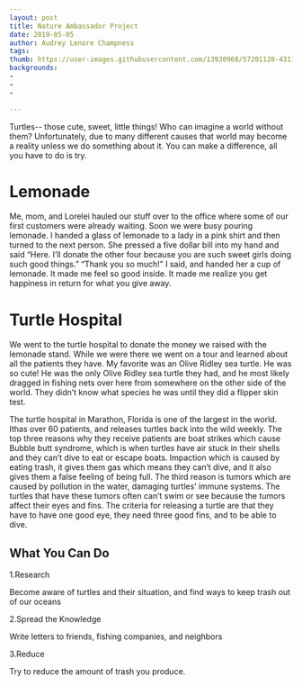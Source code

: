 ```yaml
---
layout: post
title: Nature Ambassador Project
date: 2019-05-05
author: Audrey Lenore Champness
tags:
thumb: https://user-images.githubusercontent.com/13930968/57201120-43111700-6f49-11e9-9e76-42866dc02ef7.png
backgrounds:
- 
- 
- 

---
```

Turtles-- those cute, sweet, little things!  Who can imagine a world without them? Unfortunately, due to many different causes
that world may become a reality unless we do something about it. You can make a difference, all you have to do is try.

Lemonade
=========
Me, mom, and Lorelei hauled our stuff over to  the office where some of our first customers were already waiting. 
Soon we were busy pouring lemonade. I handed a glass of lemonade to a lady in a pink shirt and then turned to the next person.
She pressed a five dollar bill into my hand and said “Here. I’ll donate the other four because you are such sweet girls doing such good 
things.”  “Thank you so much!” I said, and handed her a cup of lemonade. It made me feel so good inside. It made me realize you get 
happiness in return for what you give away.


Turtle Hospital
===============
We went to the turtle hospital to donate the money we raised with the lemonade stand. While we were there we went on a tour and learned 
about all the patients they have. My favorite was an Olive Ridley sea turtle. He was so cute! He was the only Olive Ridley sea turtle
they had, and he most likely dragged in fishing nets over here from somewhere on the other side of the world. They didn’t know what
species he was until they did a flipper skin test.  

The turtle hospital in Marathon, Florida is one of the largest in the world. Ithas over 60 patients, and releases turtles back into 
the wild weekly. The top three reasons why they receive patients are boat strikes which cause Bubble butt syndrome, which is when turtles
have air stuck in their shells and they can’t dive to eat or escape boats. Impaction which is caused by eating trash, it gives them gas 
which means they can’t dive, and it also gives them a false feeling of being full. The third reason is tumors which are caused by 
pollution in the water, damaging turtles’ immune systems. The turtles that have these tumors often can’t swim or see because the tumors 
affect their eyes and fins. The criteria for releasing a turtle are that they have to have one good eye, they need three good fins, 
and to be able to dive.

What You Can Do
---------------

1.Research

Become aware of turtles and their situation, and find ways to keep trash out of our oceans

2.Spread the Knowledge 

Write letters to friends, fishing companies, and neighbors 

3.Reduce

Try to reduce the amount of trash you produce.



